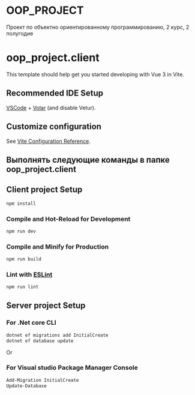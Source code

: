 # OOP_PROJECT
 Проект по объектно ориентированному программированию, 2 курс, 2 полугодие

# oop_project.client

This template should help get you started developing with Vue 3 in Vite.

## Recommended IDE Setup

[VSCode](https://code.visualstudio.com/) + [Volar](https://marketplace.visualstudio.com/items?itemName=Vue.volar) (and disable Vetur).

## Customize configuration

See [Vite Configuration Reference](https://vitejs.dev/config/).

## Выполнять следующие команды в папке oop_project.client

## Client project Setup 

```sh
npm install
```

### Compile and Hot-Reload for Development

```sh
npm run dev
```

### Compile and Minify for Production

```sh
npm run build
```

### Lint with [ESLint](https://eslint.org/)

```sh
npm run lint
```

## Server project Setup

### For .Net core CLI

```sh
dotnet ef migrations add InitialCreate
dotnet ef database update
```

Or

### For Visual studio Package Manager Console

```sh
Add-Migration InitialCreate
Update-Database
```
